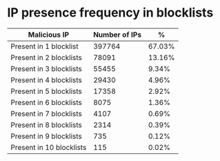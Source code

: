# IP presence frequency in blocklists
| Malicious IP | Number of IPs | % |
|----|----|----|
| Present in 1 blocklist | 397764 | 67.03% |
| Present in 2 blocklists | 78091 | 13.16% |
| Present in 3 blocklists | 55455 | 9.34% |
| Present in 4 blocklists | 29430 | 4.96% |
| Present in 5 blocklists | 17358 | 2.92% |
| Present in 6 blocklists | 8075 | 1.36% |
| Present in 7 blocklists | 4107 | 0.69% |
| Present in 8 blocklists | 2314 | 0.39% |
| Present in 9 blocklists | 735 | 0.12% |
| Present in 10 blocklists | 115 | 0.02% |
